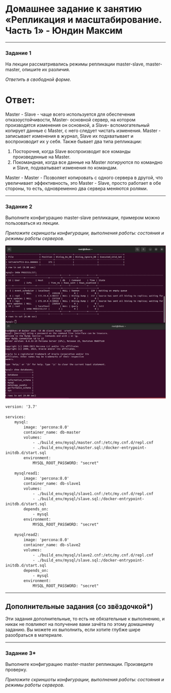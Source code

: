 # Домашнее задание к занятию «Репликация и масштабирование. Часть 1» - Юндин Максим


---

### Задание 1

На лекции рассматривались режимы репликации master-slave, master-master, опишите их различия.

*Ответить в свободной форме.*
 
# Ответ: 
Master - Slave - чаще всего используется для обеспечения отказоустойчивости, Master- основной сервер, на котором производятся изменения он основной, а Slave- вспомогательный копирует данные с Master, с него
следует чистать изменения. 
Master - записывает изменения в журнал, Slave их подхватывает и воспроизводит их у себя. 
Также бывает два типа репликации:
1. Посторочня, когда Slave воспроизводит все команды произведенные на Master.
2. Покомандная, когда все данные на Master логируются по командно и Slave, подхватывает изменения по командам.

Master - Master - Позволяет копировать с одного сервера в другой, что увеличивает эффективность, это Master - Slave, просто работает в обе стороны, то есть, одновременно два сервера меняются ролями.

 
---

### Задание 2

Выполните конфигурацию master-slave репликации, примером можно пользоваться из лекции.

*Приложите скриншоты конфигурации, выполнения работы: состояния и режимы работы серверов.*

![master-slave](https://github.com/YundinMS/slrb-screen/blob/main/master-slave.png)

```
version: '3.7'

services:
    mysql:
        image: 'percona:8.0'
        container_name: db-master
        volumes:
            - ./build_env/mysql/master.cnf:/etc/my.cnf.d/repl.cnf
            - ./build_env/mysql/master.sql:/docker-entrypoint-initdb.d/start.sql
        environment:
            MYSQL_ROOT_PASSWORD: "secret"

    mysqlread1:
        image: 'percona:8.0'
        container_name: db-slave1
        volumes:
            - ./build_env/mysql/slave1.cnf:/etc/my.cnf.d/repl.cnf
            - ./build_env/mysql/slave.sql:/docker-entrypoint-initdb.d/start.sql
        depends_on:
            - mysql
        environment:
            MYSQL_ROOT_PASSWORD: "secret"

    mysqlread2:
        image: 'percona:8.0'
        container_name: db-slave2
        volumes:
            - ./build_env/mysql/slave2.cnf:/etc/my.cnf.d/repl.cnf
            - ./build_env/mysql/slave.sql:/docker-entrypoint-initdb.d/start.sql
        depends_on:
            - mysql
        environment:
            MYSQL_ROOT_PASSWORD: "secret"

```

---

## Дополнительные задания (со звёздочкой*)
Эти задания дополнительные, то есть не обязательные к выполнению, и никак не повлияют на получение вами зачёта по этому домашнему заданию. Вы можете их выполнить, если хотите глубже шире разобраться в материале.

---

### Задание 3* 

Выполните конфигурацию master-master репликации. Произведите проверку.

*Приложите скриншоты конфигурации, выполнения работы: состояния и режимы работы серверов.*

